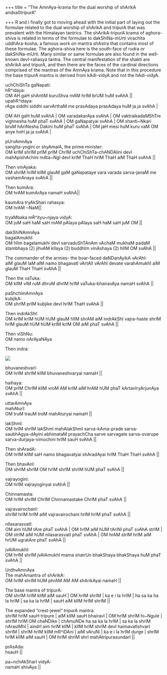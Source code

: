 +++
title = "The AmnAya-krama for the dual worship of shArikA andxa0tripurA"

+++
R and I finally got to moving ahead with the initial part of laying out
the formulae related to the dual worship of shArikA and tripurA that was
prevalent with the Himalayan tantrics. The shArikA-tripurA krama of
aghora-shiva is related in terms of the formulae to dakShiNa-mUrti
virachita uddhAra-kosha, a famous work on mantra shAstra that contains
most of these formulae. The aghora-shiva here is the south-face of rudra
or dakShiNa-mUrti. Many similar or same formulae are also found in the
well-known devI-rahasya tantra. The central manifestation of the shakti
are shArikA and tripurA, and then there are the faces of the cardinal
directions comprised of the mantras of the AmnAya krama. Note that in
this procedure the base tripurA mantra is derived from kAdi-vidyA and
not the hAdi-vidyA.

uchChiShTa gaNapati:  
hR^idaya:  
OM AH gaH shAntiM kuruShva mAM hrIM brUM huM svAhA ||  
upahR^idaya:  
rAga siddhi siddhi sarvArthaM me prasAdaya prasAdaya huM ja ja svAhA |  
  
OM AH gaH huM svAhA | OM varadakarAya svAhA | OM vaktraikadaMShTre
vighnesha huM phaT svAhA | OM gaNapatyai svAhA | OM shanti\~Nkari bruM
hAriNesha Dakini huM phaT svAhA | OM jaH mesi huM kuru vaM OM anye hoH
ja ja svAhA |

pUrvAmnAya  
sangIta-yogini or shyAmalA, the prime minister:  
OM krIM shrIM prIM prIM ChrIM uchChiShTa-chANDAlini devI mahApishAchini
mAta\~NgI devI krIM ThaH hrIM ThaH aiM ThaH svAhA ||

Then vinAyaka:  
OM shrIM hrIM klIM glauM gaM gaNapataye vara varada sarva-janaM me
vashamAnaya svAhA ||

Then kumAra:  
OM hrAM kumArAya namaH svAhA||

kaumAra tryAkShari rahasya:  
OM hrAM \~NaM||

tryaMbaka mR^ityu\~njaya vidyA:  
OM juM saH haM saH mAM pAlaya pAlaya saH haM saH juM OM ||

dakShiNAmnAya  
bagalAmukhI:  
OM hlIm bagalamukhi devI sarvaduShTAnAm vAchaM mukhaM padaM stambhaya
(2) jihvAM kIlaya (2) buddhIm vinAshaya (2) hlIM OM svAhA ||

The commander of the armies- the boar-faced daNDanAyikA vArAhI:  
aIM glauM laM aIM namo bhagavatI vArtAlI vArAhI devate varahAmukhI aiM
glauM ThaH ThaH svAhA ||  
  
Then the vaTuka:  
OM klIM vIM ruM dhruM dhrIM hrIM vaTuka-bhairavAya namaH svAhA ||

paShchimAmnAya  
kubjikA:  
OM shrIM prIM kubjike devI hrIM ThaH svAhA ||

Then indrAkShI:  
OM krIM krIM hUM hUM glauM hlIM shrAM aiM indrAkShI vajra-haste shrIM
hrIM glauM hUM hUM krIM krIM OM aiM phaT svAhA ||

Then viShNu:  
OM namo nArAyaNAya

Then indra:

[![](https://i1.wp.com/photos1.blogger.com/blogger2/6438/855/320/indra.png)](http://photos1.blogger.com/blogger2/6438/855/1600/indra.gif)

bhuvaneshvarI:  
OM hrIM shrIM klIM bhuvaneshvaryai namaH ||

haihaya:  
OM prIM ChrIM klIM vroM AM krIM aiM hrAM hUM phaT kArtavIryArjunAya
svAhA ||

uttarAmnAya  
mahAturI:  
OM truM trauM troM mahAturyai namaH ||

lakShmI:  
OM hrIM shrIM lakShmI mahAlakShmI  sarva-kAma-prade
sarva-saubhAgya-dAyini abhimataM prayachCha sarve sarvagate
sarva-svarupe sarva-durjaya-vimochini hrIM sauH svAhA ||

Then shAradA:  
OM hrIM klIM saH namo bhagavatyai shAradAyai hrIM ThaH ThaH svAhA ||

Then bhavAnI:  
OM shrIM shrIM OM hrIM shrIM shrIM hUM phaT svAhA ||

vajrayogini:  
OM hrIM vajrayoginyai svAhA ||

Chinnamasta:  
OM hrIM shrIM ChrIM Chinnamastake ChrIM phaT svAhA ||

vajravairochanI:  
shrIM hrIM hrIM aiM vajravairochani hrIM hrIM phaT svAhA ||

nIlasarasvatI:  
OM aim hUM tAre phaT svAhA | OM hrIM aiM hUM tAriNI phaT svAhA strIM |
OM strIM aiM hUM nilasarasvatI phaT svAhA | OM hrAM strIM hrIM aiM hrUM
ugratAre phaT svAhA ||

jvAlAmukhI:  
OM hrIM shrIM jvAlAmukhI mama shatrUn bhakShaya bhakShaya huM phaT svAhA
||

UrdhvAmnAya  
The mahAmantra of shArikA:  
OM hrIM shrIM hUM phrAM AM AM shArikAyai namaH ||

The base mantra of tripurA:  
OM shrIM hrIM klIM aiM sauH | OM hrIM shrIM | ka e i la hrIM | ha sa ka
ha la hrIM | sa ka la hrIM | sauH aiM klIM hrIM shrIM ||

The expanded “crest-jewel” tripurA mantra:  
shrIM hrIM sauH tripure | aiM klIM sauH bhairavI | OM hrIM shrIM
hi\~Ngule | shrIM hrIM OM chaNDike | chAmuNDe ha sa ka la hrIM | sa ka
la shrIM nArasiMhI | aindrI aim hrIM klIM | klIM hrIM shrIM devI
haimavatIshvarI shrIM | shrIM hrIM klIM mR^iDAni | aiM vAruNi | ka e i
la hrIM durge | shrIM hrIM klIM aiM sauH | OM hrIM shrIM shrI
mahAtripurasundarI ||

prAsAda:  
hsauH ||

pa\~nchAkSharI vidyA:  
namaH shivAya ||

